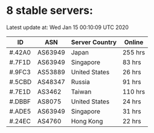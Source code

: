 # 8 stable servers:

Latest update at: Wed Jan 15 00:10:09 UTC 2020

| ID | ASN | Server Country | Online |
| -- | --- | -------------- | ------ |
| #.42A0 | AS63949 | Japan | 255 hrs |
| #.7F1D | AS63949 | Singapore | 83 hrs |
| #.9FC3 | AS53889 | United States | 26 hrs |
| #.5CBD | AS48347 | Russia | 91 hrs |
| #.7E1D | AS3462 | Taiwan | 110 hrs |
| #.DBBF | AS8075 | United States | 24 hrs |
| #.ADE5 | AS63949 | Singapore | 31 hrs |
| #.24EC | AS4760 | Hong Kong | 22 hrs |

